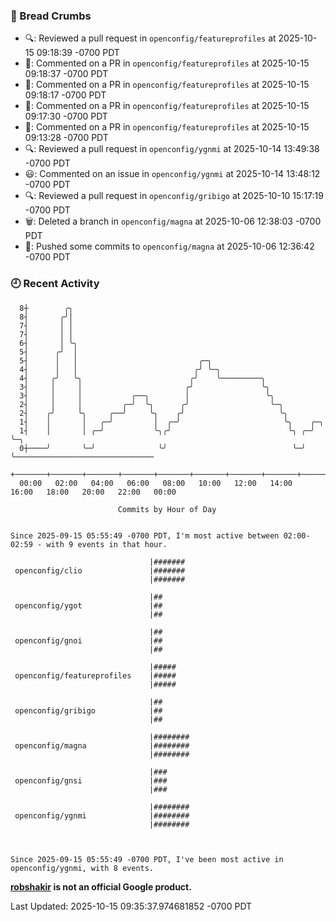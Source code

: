 ### 🍞 Bread Crumbs

 * 🔍: Reviewed a pull request in  `openconfig/featureprofiles` at 2025-10-15 09:18:39 -0700 PDT
 * 💬: Commented on a PR in  `openconfig/featureprofiles` at 2025-10-15 09:18:37 -0700 PDT
 * 💬: Commented on a PR in  `openconfig/featureprofiles` at 2025-10-15 09:18:17 -0700 PDT
 * 💬: Commented on a PR in  `openconfig/featureprofiles` at 2025-10-15 09:17:30 -0700 PDT
 * 💬: Commented on a PR in  `openconfig/featureprofiles` at 2025-10-15 09:13:28 -0700 PDT
 * 🔍: Reviewed a pull request in  `openconfig/ygnmi` at 2025-10-14 13:49:38 -0700 PDT
 * 😃: Commented on an issue in `openconfig/ygnmi` at 2025-10-14 13:48:12 -0700 PDT
 * 🔍: Reviewed a pull request in  `openconfig/gribigo` at 2025-10-10 15:17:19 -0700 PDT
 * 🗑: Deleted a branch in `openconfig/magna` at 2025-10-06 12:38:03 -0700 PDT
 * 🚢: Pushed some commits to `openconfig/magna` at 2025-10-06 12:36:42 -0700 PDT

### 🕘 Recent Activity
```
  8┼        ╭╮
  8┤       ╭╯│
  7┤       │ │
  7┤       │ │
  6┤       │ ╰╮
  5┤      ╭╯  │
  5┤      │   │                           ╭─╮
  4┤      │   │                          ╭╯ ╰─╮
  4┤     ╭╯   ╰╮                        ╭╯    ╰─────────╮
  3┤     │     │                       ╭╯               ╰╮
  3┤     │     │           ╭──╮        │                 ╰╮
  2┤     │     │         ╭─╯  ╰╮      ╭╯                  ╰─╮
  2┤    ╭╯     ╰╮     ╭──╯     ╰╮    ╭╯                     ╰╮
  1┤    │       │   ╭─╯         │  ╭─╯                       ╰╮    ╭─╮
  1┤    │       │ ╭─╯           ╰╮╭╯                          ╰╮ ╭─╯ ╰─╮
  0┼────╯       ╰─╯              ╰╯                            ╰─╯     ╰───────────────────────────────
    +───────+───────+───────+───────+───────+───────+───────+───────+───────+───────+───────+───────+────
  00:00   02:00   04:00   06:00   08:00   10:00   12:00   14:00   16:00   18:00   20:00   22:00   00:00   

						Commits by Hour of Day


Since 2025-09-15 05:55:49 -0700 PDT, I'm most active between 02:00-02:59 - with 9 events in that hour.

```



```
                               |#######
 openconfig/clio               |#######
                               |#######

                               |##
 openconfig/ygot               |##
                               |##

                               |##
 openconfig/gnoi               |##
                               |##

                               |#####
 openconfig/featureprofiles    |#####
                               |#####

                               |##
 openconfig/gribigo            |##
                               |##

                               |########
 openconfig/magna              |########
                               |########

                               |###
 openconfig/gnsi               |###
                               |###

                               |########
 openconfig/ygnmi              |########
                               |########



Since 2025-09-15 05:55:49 -0700 PDT, I've been most active in openconfig/ygnmi, with 8 events.

```
**[robshakir](mailto:robjs@google.com) is not an official Google product.**  


Last Updated: 2025-10-15 09:35:37.974681852 -0700 PDT
